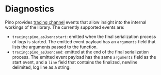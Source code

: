 # Diagnostics

Pino provides [tracing channel](tc) events that allow insight into the
internal workings of the library. The currently supported events are:

+ `tracing:pino_asJson:start`: emitted when the final serialization process
  of logs is started. The emitted event payload has an `arguments` field that
  lists the arguments passed to the function.
+ `tracing:pino_asJson:end`: emitted at the end of the final serialization
  process. The emitted event payload has the same `arguments` field as the
  start event, and a `line` field that contains the finalized, newline
  delimited, log line as a string.

[tc]: https://nodejs.org/docs/latest/api/diagnostics_channel.html#tracingchannel-channels
